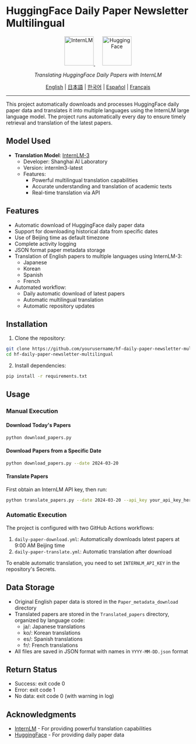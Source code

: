# HuggingFace Daily Paper Newsletter Multilingual

<div align="center">
  <a href="https://internlm.org/">
    <img src="https://internlm.org/assets/logo-a0611363.svg" alt="InternLM" height="80"/>
  </a>
  &nbsp;&nbsp;&nbsp;&nbsp;
  <a href="https://huggingface.co/">
    <img src="https://huggingface.co/front/assets/huggingface_logo.svg" alt="HuggingFace" height="80"/>
  </a>
</div>

<p align="center">
  <em>Translating HuggingFace Daily Papers with InternLM</em>
</p>

<div align="center">

[English](README.md) | [日本語](README_JA.md) | [한국어](README_KO.md) | [Español](README_ES.md) | [Français](README_FR.md)

</div>

---

This project automatically downloads and processes HuggingFace daily paper data and translates it into multiple languages using the InternLM large language model. The project runs automatically every day to ensure timely retrieval and translation of the latest papers.

## Model Used

- **Translation Model**: [InternLM-3](https://internlm.org/)
  - Developer: Shanghai AI Laboratory
  - Version: internlm3-latest
  - Features:
    - Powerful multilingual translation capabilities
    - Accurate understanding and translation of academic texts
    - Real-time translation via API

## Features

- Automatic download of HuggingFace daily paper data
- Support for downloading historical data from specific dates
- Use of Beijing time as default timezone
- Complete activity logging
- JSON format paper metadata storage
- Translation of English papers to multiple languages using InternLM-3:
  - Japanese
  - Korean
  - Spanish
  - French
- Automated workflow:
  - Daily automatic download of latest papers
  - Automatic multilingual translation
  - Automatic repository updates

## Installation

1. Clone the repository:
```bash
git clone https://github.com/yourusername/hf-daily-paper-newsletter-multilingual.git
cd hf-daily-paper-newsletter-multilingual
```

2. Install dependencies:
```bash
pip install -r requirements.txt
```

## Usage

### Manual Execution

#### Download Today's Papers

```bash
python download_papers.py
```

#### Download Papers from a Specific Date

```bash
python download_papers.py --date 2024-03-20
```

#### Translate Papers

First obtain an InternLM API key, then run:

```bash
python translate_papers.py --date 2024-03-20 --api_key your_api_key_here
```

### Automatic Execution

The project is configured with two GitHub Actions workflows:

1. `daily-paper-download.yml`: Automatically downloads latest papers at 9:00 AM Beijing time
2. `daily-paper-translate.yml`: Automatic translation after download

To enable automatic translation, you need to set `INTERNLM_API_KEY` in the repository's Secrets.

## Data Storage

- Original English paper data is stored in the `Paper_metadata_download` directory
- Translated papers are stored in the `Translated_papers` directory, organized by language code:
  - ja/: Japanese translations
  - ko/: Korean translations
  - es/: Spanish translations
  - fr/: French translations
- All files are saved in JSON format with names in `YYYY-MM-DD.json` format

## Return Status

- Success: exit code 0
- Error: exit code 1
- No data: exit code 0 (with warning in log)

## Acknowledgments

- [InternLM](https://internlm.org/) - For providing powerful translation capabilities
- [HuggingFace](https://huggingface.co/) - For providing daily paper data
